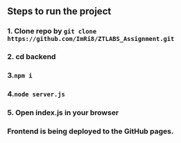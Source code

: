 ## Steps to run the project
### 1. Clone repo by `git clone https://github.com/ImRi8/ZTLABS_Assignment.git`
### 2. cd backend
### 3.`npm i`
### 4.`node server.js`
### 5. Open index.js in your browser

### Frontend is being deployed to the GitHub pages.

